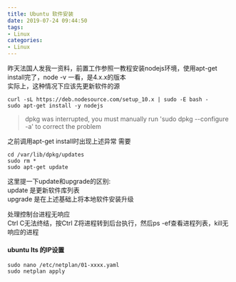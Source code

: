 ```yaml
---
title: Ubuntu 软件安装
date: 2019-07-24 09:44:50
tags:
- Linux
categories: 
- Linux
---
```

昨天法国人发我一资料，前置工作参照一教程安装nodejs环境，使用apt-get install完了，node -v 一看，是4.x.x的版本<br>
实际上，这种情况下应该先更新软件的源
```
curl -sL https://deb.nodesource.com/setup_10.x | sudo -E bash -
sudo apt-get install -y nodejs
```
> dpkg was interrupted, you must manually run 'sudo dpkg --configure -a' to correct the problem

之前调用apt-get install时出现上述异常
需要
```
cd /var/lib/dpkg/updates
sudo rm *
sudo apt-get update
```
这里提一下update和upgrade的区别:<br>
update 是更新软件库列表<br>
upgrade 是在上述基础上将本地软件安装升级

处理控制台进程无响应<br>
Ctrl C无法终结，按Ctrl Z将进程转到后台执行，然后ps -ef查看进程列表，kill无响应的进程

#### ubuntu lts 的IP设置
```
sudo nano /etc/netplan/01-xxxx.yaml
sudo netplan apply
```